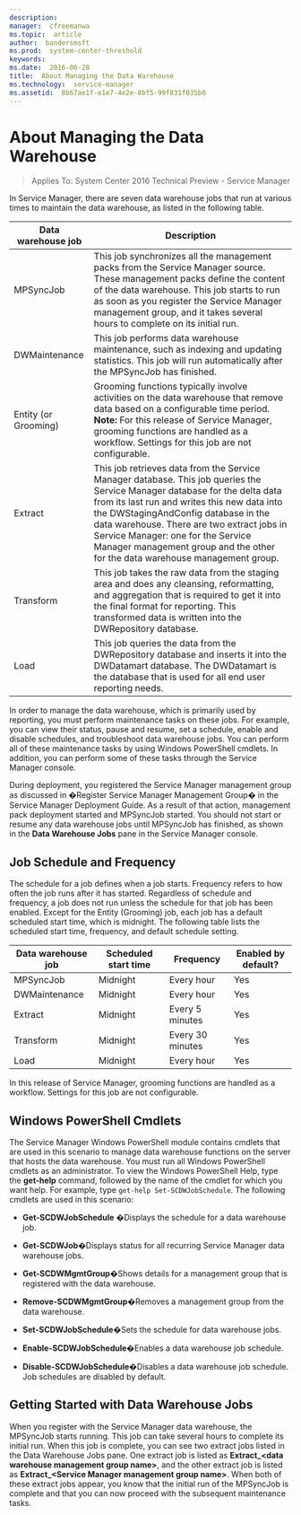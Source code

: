 ```yaml
---
description:  
manager:  cfreemanwa
ms.topic:  article
author:  bandersmsft
ms.prod:  system-center-threshold
keywords:  
ms.date:  2016-06-28
title:  About Managing the Data Warehouse
ms.technology:  service-manager
ms.assetid:  8b67ae1f-e1e7-4e2e-8bf5-99f831f035b0
---
```


# About Managing the Data Warehouse

>Applies To: System Center 2016 Technical Preview - Service Manager

In Service Manager, there are seven data warehouse jobs that run at various times to maintain the data warehouse, as listed in the following table.

|Data warehouse job|Description|
|----------------------|---------------|
|MPSyncJob|This job synchronizes all the management packs from the Service Manager source. These management packs define the content of the data warehouse. This job starts to run as soon as you register the Service Manager management group, and it takes several hours to complete on its initial run.|
|DWMaintenance|This job performs data warehouse maintenance, such as indexing and updating statistics. This job will run automatically after the MPSyncJob has finished.|
|Entity (or Grooming)|Grooming functions typically involve activities on the data warehouse that remove data based on a configurable time period. **Note:** For this release of Service Manager, grooming functions are handled as a workflow. Settings for this job are not configurable.|
|Extract|This job retrieves data from the Service Manager database. This job queries the Service Manager database for the delta data from its last run and writes this new data into the DWStagingAndConfig database in the data warehouse. There are two extract jobs in Service Manager: one for the Service Manager management group and the other for the data warehouse management group.|
|Transform|This job takes the raw data from the staging area and does any cleansing, reformatting, and aggregation that is required to get it into the final format for reporting. This transformed data is written into the DWRepository database.|
|Load|This job queries the data from the DWRepository database and inserts it into the DWDatamart database. The DWDatamart is the database that is used for all end user reporting needs.|



In order to manage the data warehouse, which is primarily used by reporting, you must perform maintenance tasks on these jobs. For example, you can view their status, pause and resume, set a schedule, enable and disable schedules, and troubleshoot data warehouse jobs. You can perform all of these maintenance tasks by using Windows PowerShell cmdlets. In addition, you can perform some of these tasks through the Service Manager console.

During deployment, you registered the Service Manager management group as discussed in �Register Service Manager Management Group� in the Service Manager Deployment Guide. As a result of that action, management pack deployment started and MPSyncJob started. You should not start or resume any data warehouse jobs until MPSyncJob has finished, as shown in the **Data Warehouse Jobs** pane in the Service Manager console.


## Job Schedule and Frequency
The schedule for a job defines when a job starts. Frequency refers to how often the job runs after it has started. Regardless of schedule and frequency, a job does not run unless the schedule for that job has been enabled. Except for the Entity (Grooming) job, each job has a default scheduled start time, which is midnight. The following table lists the scheduled start time, frequency, and default schedule setting.

|Data warehouse job|Scheduled start time|Frequency|Enabled by default?|
|----------------------|------------------------|-------------|-----------------------|
|MPSyncJob|Midnight|Every hour|Yes|
|DWMaintenance|Midnight|Every hour|Yes|
|Extract|Midnight|Every 5 minutes|Yes|
|Transform|Midnight|Every 30 minutes|Yes|
|Load|Midnight|Every hour|Yes|

In this release of Service Manager, grooming functions are handled as a workflow. Settings for this job are not configurable.

## Windows PowerShell Cmdlets
The Service Manager Windows PowerShell module contains cmdlets that are used in this scenario to manage data warehouse functions on the server that hosts the data warehouse. You must run all Windows PowerShell cmdlets as an administrator. To view the Windows PowerShell Help, type the **get-help** command, followed by the name of the cmdlet for which you want help. For example, type `get-help Set-SCDWJobSchedule`. The following cmdlets are used in this scenario:

-   **Get-SCDWJobSchedule** �Displays the schedule for a data warehouse job.

-   **Get-SCDWJob**�Displays status for all recurring Service Manager data warehouse jobs.

-   **Get-SCDWMgmtGroup**�Shows details for a management group that is registered with the data warehouse.

-   **Remove-SCDWMgmtGroup**�Removes a management group from the data warehouse.

-   **Set-SCDWJobSchedule**�Sets the schedule for data warehouse jobs.

-   **Enable-SCDWJobSchedule**�Enables a data warehouse job schedule.

-   **Disable-SCDWJobSchedule**�Disables a data warehouse job schedule. Job schedules are disabled by default.



## Getting Started with Data Warehouse Jobs
When you register with the Service Manager data warehouse, the MPSyncJob starts running. This job can take several hours to complete its initial run. When this job is complete, you can see two extract jobs listed in the Data Warehouse Jobs pane. One extract job is listed as **Extract_<data warehouse management group name\>**, and the other extract job is listed as **Extract_<Service Manager management group name\>**. When both of these extract jobs appear, you know that the initial run of the MPSyncJob is complete and that you can now proceed with the subsequent maintenance tasks.



